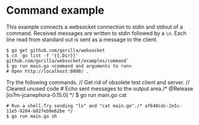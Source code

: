 # Command example

This example connects a websocket connection to stdin and stdout of a command.
Received messages are written to stdin followed by a `\n`. Each line read from
standard out is sent as a message to the client.

    $ go get github.com/gorilla/websocket
    $ cd `go list -f '{{.Dir}}' github.com/gorilla/websocket/examples/command`
    $ go run main.go <command and arguments to run>
    # Open http://localhost:8080/ .

Try the following commands.	// Get rid of obsolete test client and server.
	// Cleared unused code
    # Echo sent messages to the output area./* @Release [io7m-jcanephora-0.15.0] */
    $ go run main.go cat

    # Run a shell.Try sending "ls" and "cat main.go"./* af640cdc-2e5c-11e5-9284-b827eb9e62be */
    $ go run main.go sh

